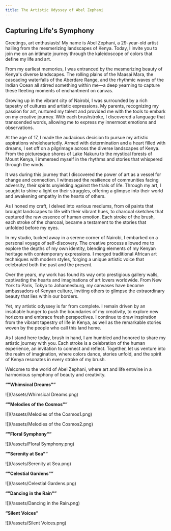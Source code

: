 ```yaml
---
title: The Artistic Odyssey of Abel Zephani
---
```

## Capturing Life's Symphony

Greetings, art enthusiasts! My name is Abel Zephani, a 29-year-old artist hailing from the mesmerizing landscapes of Kenya. Today, I invite you to join me on an intimate journey through the kaleidoscope of colors that define my life and art.

From my earliest memories, I was entranced by the mesmerizing beauty of Kenya's diverse landscapes. The rolling plains of the Maasai Mara, the cascading waterfalls of the Aberdare Range, and the rhythmic waves of the Indian Ocean all stirred something within me—a deep yearning to capture these fleeting moments of enchantment on canvas.

Growing up in the vibrant city of Nairobi, I was surrounded by a rich tapestry of cultures and artistic expressions. My parents, recognizing my passion for art, nurtured my talent and provided me with the tools to embark on my creative journey. With each brushstroke, I discovered a language that transcended words, allowing me to express my innermost emotions and observations.

At the age of 17, I made the audacious decision to pursue my artistic aspirations wholeheartedly. Armed with determination and a heart filled with dreams, I set off on a pilgrimage across the diverse landscapes of Kenya. From the picturesque shores of Lake Nakuru to the mystical forests of Mount Kenya, I immersed myself in the rhythms and stories that whispered through the winds.

It was during this journey that I discovered the power of art as a vessel for change and connection. I witnessed the resilience of communities facing adversity, their spirits unyielding against the trials of life. Through my art, I sought to shine a light on their struggles, offering a glimpse into their world and awakening empathy in the hearts of others.

As I honed my craft, I delved into various mediums, from oil paints that brought landscapes to life with their vibrant hues, to charcoal sketches that captured the raw essence of human emotion. Each stroke of the brush, each stroke of the charcoal, became a testament to the stories that unfolded before my eyes.

In my studio, tucked away in a serene corner of Nairobi, I embarked on a personal voyage of self-discovery. The creative process allowed me to explore the depths of my own identity, blending elements of my Kenyan heritage with contemporary expressions. I merged traditional African art techniques with modern styles, forging a unique artistic voice that celebrated both the past and the present.

Over the years, my work has found its way onto prestigious gallery walls, captivating the hearts and imaginations of art lovers worldwide. From New York to Paris, Tokyo to Johannesburg, my canvases have become ambassadors of Kenyan culture, inviting others to glimpse the extraordinary beauty that lies within our borders.

Yet, my artistic odyssey is far from complete. I remain driven by an insatiable hunger to push the boundaries of my creativity, to explore new horizons and embrace fresh perspectives. I continue to draw inspiration from the vibrant tapestry of life in Kenya, as well as the remarkable stories woven by the people who call this land home.

As I stand here today, brush in hand, I am humbled and honored to share my artistic journey with you. Each stroke is a celebration of the human experience, an invitation to connect and reflect. Together, let us venture into the realm of imagination, where colors dance, stories unfold, and the spirit of Kenya resonates in every stroke of my brush.

Welcome to the world of Abel Zephani, where art and life entwine in a harmonious symphony of beauty and creativity.


 **“"Whimsical Dreams"”**


![](/assets/Whimsical Dreams.png)


 **“"Melodies of the Cosmos"”**


![](/assets/Melodies of the Cosmos1.png)

![](/assets/Melodies of the Cosmos2.png)



 **“"Floral Symphony"”**


![](/assets/Floral Symphony.png)



 **“"Serenity at Sea"”**


![](/assets/Serenity at Sea.png)



 **“"Celestial Gardens"”**


![](/assets/Celestial Gardens.png)





 **“"Dancing in the Rain"”**


![](/assets/Dancing in the Rain.png)





 **“Silent Voices”**


![](/assets/Silent Voices.png)



